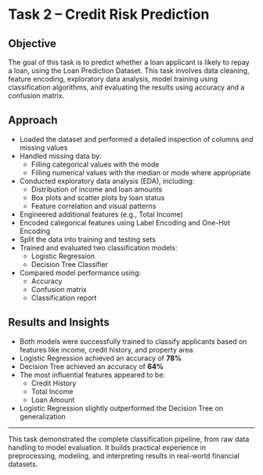 # Task 2 – Credit Risk Prediction

## Objective
The goal of this task is to predict whether a loan applicant is likely to repay a loan, using the Loan Prediction Dataset. This task involves data cleaning, feature encoding, exploratory data analysis, model training using classification algorithms, and evaluating the results using accuracy and a confusion matrix.

## Approach
- Loaded the dataset and performed a detailed inspection of columns and missing values
- Handled missing data by:
  - Filling categorical values with the mode
  - Filling numerical values with the median or mode where appropriate
- Conducted exploratory data analysis (EDA), including:
  - Distribution of income and loan amounts
  - Box plots and scatter plots by loan status
  - Feature correlation and visual patterns
- Engineered additional features (e.g., Total Income)
- Encoded categorical features using Label Encoding and One-Hot Encoding
- Split the data into training and testing sets
- Trained and evaluated two classification models:
  - Logistic Regression
  - Decision Tree Classifier
- Compared model performance using:
  - Accuracy
  - Confusion matrix
  - Classification report

## Results and Insights
- Both models were successfully trained to classify applicants based on features like income, credit history, and property area
- Logistic Regression achieved an accuracy of **78%**
- Decision Tree achieved an accuracy of **64%**
- The most influential features appeared to be:
  - Credit History
  - Total Income
  - Loan Amount
- Logistic Regression slightly outperformed the Decision Tree on generalization

---
This task demonstrated the complete classification pipeline, from raw data handling to model evaluation. It builds practical experience in preprocessing, modeling, and interpreting results in real-world financial datasets.
